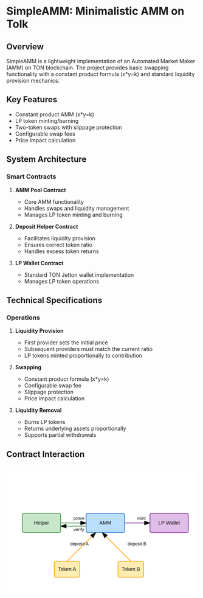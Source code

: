 # SimpleAMM: Minimalistic AMM on Tolk

## Overview
SimpleAMM is a lightweight implementation of an Automated Market Maker (AMM) on TON blockchain. The project provides basic swapping functionality with a constant product formula (x*y=k) and standard liquidity provision mechanics.

## Key Features
- Constant product AMM (x*y=k)
- LP token minting/burning
- Two-token swaps with slippage protection
- Configurable swap fees
- Price impact calculation

## System Architecture

### Smart Contracts
1. **AMM Pool Contract**
   - Core AMM functionality
   - Handles swaps and liquidity management
   - Manages LP token minting and burning

2. **Deposit Helper Contract**
   - Facilitates liquidity provision
   - Ensures correct token ratio
   - Handles excess token returns

3. **LP Wallet Contract**
   - Standard TON Jetton wallet implementation
   - Manages LP token operations

## Technical Specifications

### Operations
1. **Liquidity Provision**
   - First provider sets the initial price
   - Subsequent providers must match the current ratio
   - LP tokens minted proportionally to contribution

2. **Swapping**
   - Constant product formula (x*y=k)
   - Configurable swap fee
   - Slippage protection
   - Price impact calculation

3. **Liquidity Removal**
   - Burns LP tokens
   - Returns underlying assets proportionally
   - Supports partial withdrawals

## Contract Interaction
![Contract Interaction](graph.svg)